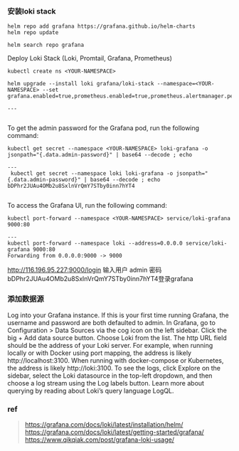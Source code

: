 ### 安装loki stack
```
helm repo add grafana https://grafana.github.io/helm-charts
helm repo update
```

```
helm search repo grafana
```

Deploy Loki Stack (Loki, Promtail, Grafana, Prometheus)

```
kubectl create ns <YOUR-NAMESPACE>

helm upgrade --install loki grafana/loki-stack --namespace=<YOUR-NAMESPACE> --set grafana.enabled=true,prometheus.enabled=true,prometheus.alertmanager.persistentVolume.enabled=false,prometheus.server.persistentVolume.enabled=false

---


```


To get the admin password for the Grafana pod, run the following command:
```
kubectl get secret --namespace <YOUR-NAMESPACE> loki-grafana -o jsonpath="{.data.admin-password}" | base64 --decode ; echo

---
 kubectl get secret --namespace loki loki-grafana -o jsonpath="{.data.admin-password}" | base64 --decode ; echo
bDPhr2JUAu4OMb2u8SxlnVrQmY7STby0inn7hYT4


```
To access the Grafana UI, run the following command:

```
kubectl port-forward --namespace <YOUR-NAMESPACE> service/loki-grafana 9000:80

---
kubectl port-forward --namespace loki --address=0.0.0.0 service/loki-grafana 9000:80
Forwarding from 0.0.0.0:9000 -> 9000
```

http://116.196.95.227:9000/login  输入用户 admin 密码 bDPhr2JUAu4OMb2u8SxlnVrQmY7STby0inn7hYT4登录grafana

### 添加数据源

Log into your Grafana instance. If this is your first time running Grafana, the username and password are both defaulted to admin.
In Grafana, go to Configuration > Data Sources via the cog icon on the left sidebar.
Click the big + Add data source button.
Choose Loki from the list.
The http URL field should be the address of your Loki server. For example, when running locally or with Docker using port mapping, the address is likely http://localhost:3100. When running with docker-compose or Kubernetes, the address is likely http://loki:3100.
To see the logs, click Explore on the sidebar, select the Loki datasource in the top-left dropdown, and then choose a log stream using the Log labels button.
Learn more about querying by reading about Loki’s query language LogQL.

### ref
>https://grafana.com/docs/loki/latest/installation/helm/
>https://grafana.com/docs/loki/latest/getting-started/grafana/
>https://www.qikqiak.com/post/grafana-loki-usage/
